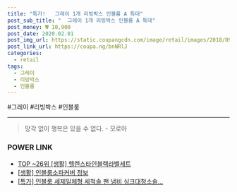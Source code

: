 ```yaml
--- 
title: "특가!   그레이 1개 리빙박스 인블룸 A 특대" 
post_sub_title: "  그레이 1개 리빙박스 인블룸 A 특대" 
post_money: ₩ 10,900 
post_date: 2020.02.01 
post_img_url: https://static.coupangcdn.com/image/retail/images/2018/09/20/13/2/1528c78c-e1fe-4299-b7e3-a543115ee330.jpg 
post_link_url: https://coupa.ng/bnNRlJ 
categories: 
  - retail 
tags: 
  - 그레이 
  - 리빙박스 
  - 인블룸 
--- 
```

  #그레이 #리빙박스 #인블룸 
<hr> 

> 망각 없이 행복은 있을 수 없다. - 모로아 


### POWER LINK

* <a href="https://blog.naver.com/an0733/221792012747" target="_blank"> TOP ~26위 [생활] 헬렌스타인블랙라벨세트</a>
* <a href="https://blog.naver.com/fasyy4321/221764223413" target="_blank"> [생활] 인블룸소파커버 정보 </a>
* <a href="https://blog.naver.com/sakai111/221792304828" target="_blank">[특가] 인블룸 세제일체형 세척솔 팬 냄비 싱크대청소솔...</a>
